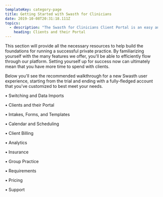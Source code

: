 ```yaml
---
templateKey: category-page
title: Getting Started with Swasth for Clinicians
date: 2019-10-08T20:31:18.111Z
topics:
  - description: "The Swasth for Clinicians Client Portal is an easy and secure way to engage with your clients online so that you don't have to rely on email when sharing sensitive information.\n\nWith our Client Portal, you have the flexibility to: \n•\tSend intake forms to clients (both new and existing)\n•\tShare documents and files with a client\n•\tRequest the client's demographic information\n•\tCollect or update credit card info\n•\tSend Statements, Superbills, or Invoices \n•\tAllow clients to make credit card payments through the portal (Stripe Account required)\n•\tAllow clients to request appointments through Swasth for Clinicians Online Booking (Professional Plan)\n\nYou'll get a unique URL that links to your unique Client Portal. You can edit this link to match your name, practice name, or whatever you'd like to display to your clients.\n\nView your practice's Client Portal \n1.\tGo to Practice Management > Settings > Client Portal\n2.\tUnder the section Client Portal Address, you'll see your Practice URL. If you haven't locked the URL you can easily change it by clicking on the text field and editing it.\n3.\tTo lock your practice URL, make sure you have edited the URL and then click Save & Lock.\n\nView your practice's Client Portal \n1.\tGo to My Account > Settings > Client Portal\n2.\tUnder the section Client Portal Addressyou'll see your Practice URL. If you haven't locked the URL you can easily change it by clicking on the text field and editing it.\n3.\tTo lock your practice URL, make sure you have edited the URL and then click Save & Lock.\n\n"
    heading: Clients and their Portal
---
```

This section will provide all the necessary resources to help build the foundations for running a successful private practice. By familiarizing yourself with the many features we offer, you'll be able to efficiently flow through our platform. Setting yourself up for success now can ultimately mean that you have more time to spend with clients.

Below you'll see the recommended walkthrough for a new Swasth user experience, starting from the trial and ending with a fully-fledged account that you've customized to best meet your needs.

•	Switching and Data Imports

•	Clients and their Portal

•	Intakes, Forms, and Templates

•	Calendar and Scheduling

•	Client Billing

•	Analytics

•	Insurance

•	Group Practice

•	Requirements

•	Pricing

•	Support

